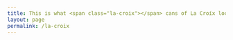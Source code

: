 ```yaml
---
title: This is what <span class="la-croix"></span> cans of La Croíx looks like.
layout: page
permalink: /la-croix
---
```


<div id="la-croix-cans">
</div>